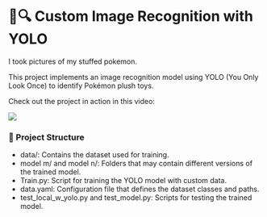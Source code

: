 # 🧸🔍 Custom Image Recognition with YOLO

I took pictures of my stuffed pokemon.

This project implements an image recognition model using YOLO (You Only Look Once) to identify Pokémon plush toys.

Check out the project in action in this video:

[![](https://markdown-videos.deta.dev/youtube/NarBox1LkYc)](https://www.youtube.com/watch?v=5XR7naZ_zZA&list=RDMM5XR7naZ_zZA&index=1)

### 📁 Project Structure

- data/: Contains the dataset used for training.
- model m/ and model n/: Folders that may contain different versions of the trained model.
- Train.py: Script for training the YOLO model with custom data.
- data.yaml: Configuration file that defines the dataset classes and paths.
- test_local_w_yolo.py and test_model.py: Scripts for testing the trained model.
